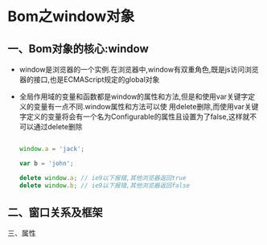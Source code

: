 Bom之window对象
================

一、Bom对象的核心:window
---------------------------

  - window是浏览器的一个实例.在浏览器中,window有双重角色,既是js访问浏览器的接口,也是ECMAScript规定的global对象
    

  - 全局作用域的变量和函数都是window的属性和方法,但是和使用var关键字定义的变量有一点不同.window属性和方法可以使
用delete删除,而使用var关键字定义的变量将会有一个名为Configurable的属性且设置为了false,这样就不可以通过delete删除
    
      ```javascript
    
      window.a = 'jack';
    
      var b = 'john';
    
      delete window.a; // ie9以下报错,其他浏览器返回true  
      delete window.b; // ie9以下报错,其他浏览器返回false
      
      ```  
      
    
    
二、窗口关系及框架
-------------------
  

   



三、属性
